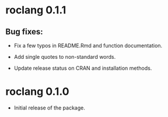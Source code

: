 # roclang 0.1.1

## Bug fixes:

* Fix a few typos in README.Rmd and function documentation.

* Add single quotes to non-standard words.

* Update release status on CRAN and installation methods.


# roclang 0.1.0

* Initial release of the package.
